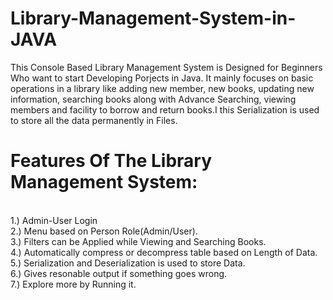 # Library-Management-System-in-JAVA

This Console Based Library Management System is Designed for Beginners Who want to start Developing Porjects in Java. It mainly focuses on basic operations in a library like adding new member, new books, updating new information, searching books along with Advance Searching, viewing members and facility to borrow and return books.I this Serialization is used to store all the data permanently in Files.

# Features Of The Library Management System:
<br />1.) Admin-User Login
<br />2.) Menu based on Person Role(Admin/User).
<br />3.) Filters can be Applied while Viewing and Searching Books.
<br />4.) Automatically compress or decompress table based on Length of Data.
<br />5.) Serialization and Deserialization is used to store Data.
<br />6.) Gives resonable output if something goes wrong.
<br />7.) Explore more by Running it.

